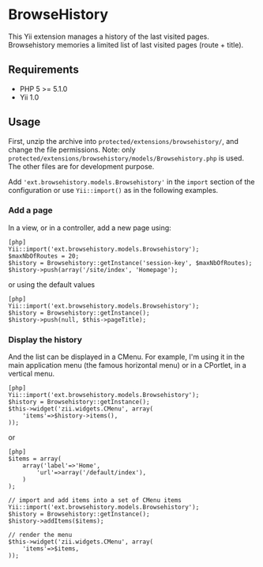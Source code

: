 BrowseHistory
=============

This Yii extension manages a history of the last visited pages.
Browsehistory memories a limited list of last visited pages (route + title).

## Requirements

* PHP 5 >= 5.1.0
* Yii 1.0

## Usage

First, unzip the archive into `protected/extensions/browsehistory/`, and change the file permissions.
Note: only `protected/extensions/browsehistory/models/Browsehistory.php` is used. The other files are for development purpose.

Add `'ext.browsehistory.models.Browsehistory'` in the `import` section of the configuration or use `Yii::import()` as in the following examples.

### Add a page

In a view, or in a controller, add a new page using:

~~~
[php]
Yii::import('ext.browsehistory.models.Browsehistory');
$maxNbOfRoutes = 20;
$history = Browsehistory::getInstance('session-key', $maxNbOfRoutes);
$history->push(array('/site/index', 'Homepage');
~~~

or using the default values

~~~
[php]
Yii::import('ext.browsehistory.models.Browsehistory');
$history = Browsehistory::getInstance();
$history->push(null, $this->pageTitle);
~~~

### Display the history

And the list can be displayed in a CMenu.
For example, I'm using it in the main application menu (the famous horizontal
menu) or in a CPortlet, in a vertical menu.

~~~
[php]
Yii::import('ext.browsehistory.models.Browsehistory');
$history = Browsehistory::getInstance();
$this->widget('zii.widgets.CMenu', array(
	'items'=>$history->items(),
));
~~~

or

~~~
[php]
$items = array(
	array('label'=>'Home',
		'url'=>array('/default/index'),
	)
);

// import and add items into a set of CMenu items
Yii::import('ext.browsehistory.models.Browsehistory');
$history = Browsehistory::getInstance();
$history->addItems($items);

// render the menu
$this->widget('zii.widgets.CMenu', array(
	'items'=>$items,
));
~~~
